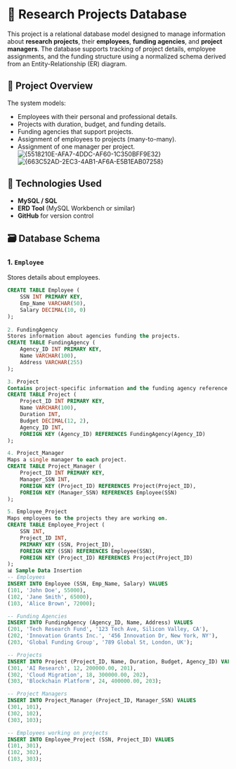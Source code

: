 # 🧠 Research Projects Database

This project is a relational database model designed to manage information about **research projects**, their **employees**, **funding agencies**, and **project managers**. The database supports tracking of project details, employee assignments, and the funding structure using a normalized schema derived from an Entity-Relationship (ER) diagram.

## 📁 Project Overview

The system models:
- Employees with their personal and professional details.
- Projects with duration, budget, and funding details.
- Funding agencies that support projects.
- Assignment of employees to projects (many-to-many).
- Assignment of one manager per project. 
![{5518210E-AFA7-4DDC-AF60-1C350BFF9E32}](https://github.com/user-attachments/assets/8396d89a-b3ef-41ce-8791-d00d686c830a)
![{663C52AD-2EC3-4AB1-AF6A-E5B1EAB07258}](https://github.com/user-attachments/assets/b466a03a-31b0-4fd1-900b-1c990e94d428)




## 🔧 Technologies Used
- **MySQL / SQL**
- **ERD Tool** (MySQL Workbench or similar)
- **GitHub** for version control

## 🗃️ Database Schema

### 1. `Employee`
Stores details about employees.

```sql
CREATE TABLE Employee (
    SSN INT PRIMARY KEY,
    Emp_Name VARCHAR(50),
    Salary DECIMAL(10, 0)
);
 
2. FundingAgency
Stores information about agencies funding the projects.
CREATE TABLE FundingAgency (
    Agency_ID INT PRIMARY KEY,
    Name VARCHAR(100),
    Address VARCHAR(255)
);

3. Project
Contains project-specific information and the funding agency reference.
CREATE TABLE Project (
    Project_ID INT PRIMARY KEY,
    Name VARCHAR(100),
    Duration INT,
    Budget DECIMAL(12, 2),
    Agency_ID INT,
    FOREIGN KEY (Agency_ID) REFERENCES FundingAgency(Agency_ID)
);

4. Project_Manager
Maps a single manager to each project.
CREATE TABLE Project_Manager (
    Project_ID INT PRIMARY KEY, 
    Manager_SSN INT,
    FOREIGN KEY (Project_ID) REFERENCES Project(Project_ID),
    FOREIGN KEY (Manager_SSN) REFERENCES Employee(SSN)
);

5. Employee_Project
Maps employees to the projects they are working on.
CREATE TABLE Employee_Project (
    SSN INT,
    Project_ID INT,
    PRIMARY KEY (SSN, Project_ID),
    FOREIGN KEY (SSN) REFERENCES Employee(SSN),
    FOREIGN KEY (Project_ID) REFERENCES Project(Project_ID)
);
📊 Sample Data Insertion 
-- Employees
INSERT INTO Employee (SSN, Emp_Name, Salary) VALUES
(101, 'John Doe', 55000),
(102, 'Jane Smith', 65000),
(103, 'Alice Brown', 72000);

-- Funding Agencies
INSERT INTO FundingAgency (Agency_ID, Name, Address) VALUES
(201, 'Tech Research Fund', '123 Tech Ave, Silicon Valley, CA'),
(202, 'Innovation Grants Inc.', '456 Innovation Dr, New York, NY'),
(203, 'Global Funding Group', '789 Global St, London, UK');

-- Projects
INSERT INTO Project (Project_ID, Name, Duration, Budget, Agency_ID) VALUES
(301, 'AI Research', 12, 200000.00, 201),
(302, 'Cloud Migration', 18, 300000.00, 202),
(303, 'Blockchain Platform', 24, 400000.00, 203);

-- Project Managers
INSERT INTO Project_Manager (Project_ID, Manager_SSN) VALUES
(301, 101),
(302, 102),
(303, 103);

-- Employees working on projects
INSERT INTO Employee_Project (SSN, Project_ID) VALUES
(101, 301),
(102, 302),
(103, 303);

